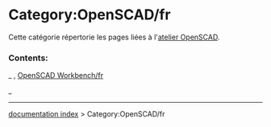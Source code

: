 # Category:OpenSCAD/fr
Cette catégorie répertorie les pages liées à l\'[atelier OpenSCAD](OpenSCAD_Workbench/fr.md).

### Contents:

_ , [OpenSCAD Workbench/fr](OpenSCAD_Workbench/fr.md)

_

---
[documentation index](../README.md) > Category:OpenSCAD/fr
